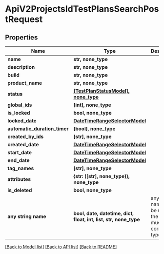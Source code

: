 # ApiV2ProjectsIdTestPlansSearchPostRequest


## Properties
Name | Type | Description | Notes
------------ | ------------- | ------------- | -------------
**name** | **str, none_type** |  | [optional] 
**description** | **str, none_type** |  | [optional] 
**build** | **str, none_type** |  | [optional] 
**product_name** | **str, none_type** |  | [optional] 
**status** | [**[TestPlanStatusModel], none_type**](TestPlanStatusModel.md) |  | [optional] 
**global_ids** | **[int], none_type** |  | [optional] 
**is_locked** | **bool, none_type** |  | [optional] 
**locked_date** | [**DateTimeRangeSelectorModel**](DateTimeRangeSelectorModel.md) |  | [optional] 
**automatic_duration_timer** | **[bool], none_type** |  | [optional] 
**created_by_ids** | **[str], none_type** |  | [optional] 
**created_date** | [**DateTimeRangeSelectorModel**](DateTimeRangeSelectorModel.md) |  | [optional] 
**start_date** | [**DateTimeRangeSelectorModel**](DateTimeRangeSelectorModel.md) |  | [optional] 
**end_date** | [**DateTimeRangeSelectorModel**](DateTimeRangeSelectorModel.md) |  | [optional] 
**tag_names** | **[str], none_type** |  | [optional] 
**attributes** | **{str: ([str], none_type)}, none_type** |  | [optional] 
**is_deleted** | **bool, none_type** |  | [optional] 
**any string name** | **bool, date, datetime, dict, float, int, list, str, none_type** | any string name can be used but the value must be the correct type | [optional]

[[Back to Model list]](../README.md#documentation-for-models) [[Back to API list]](../README.md#documentation-for-api-endpoints) [[Back to README]](../README.md)


